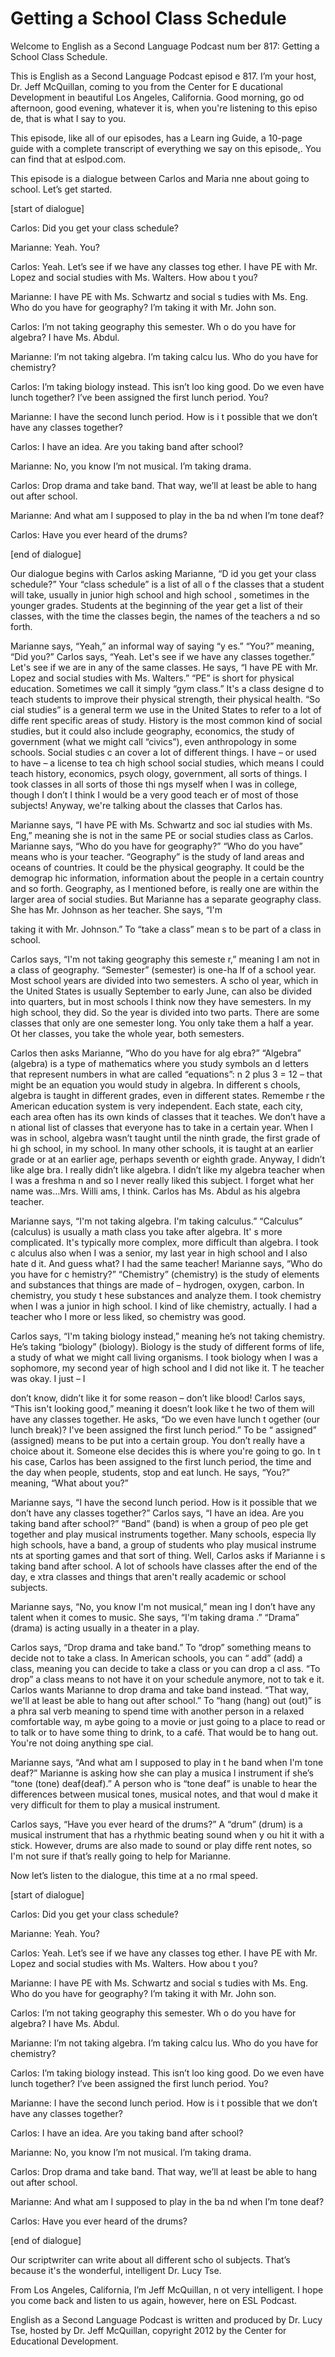 # Getting a School Class Schedule

Welcome to English as a Second Language Podcast num ber 817: Getting a School Class Schedule.

This is English as a Second Language Podcast episod e 817. I’m your host, Dr. Jeff McQuillan, coming to you from the Center for E ducational Development in beautiful Los Angeles, California. Good morning, go od afternoon, good evening, whatever it is, when you're listening to this episo de, that is what I say to you.

This episode, like all of our episodes, has a Learn ing Guide, a 10-page guide with a complete transcript of everything we say on this episode,. You can find that at eslpod.com.

This episode is a dialogue between Carlos and Maria nne about going to school. Let’s get started.

[start of dialogue]

Carlos:  Did you get your class schedule?

Marianne:  Yeah. You?

Carlos:  Yeah. Let’s see if we have any classes tog ether. I have PE with Mr. Lopez and social studies with Ms. Walters. How abou t you?

Marianne:  I have PE with Ms. Schwartz and social s tudies with Ms. Eng. Who do you have for geography? I’m taking it with Mr. John son.

Carlos:  I’m not taking geography this semester. Wh o do you have for algebra? I have Ms. Abdul.

Marianne:  I’m not taking algebra. I’m taking calcu lus. Who do you have for chemistry?

Carlos:  I’m taking biology instead. This isn’t loo king good. Do we even have lunch together? I’ve been assigned the first lunch period. You?

Marianne:  I have the second lunch period. How is i t possible that we don’t have any classes together?

Carlos:  I have an idea. Are you taking band after school?

 Marianne:  No, you know I’m not musical. I’m taking  drama.

Carlos:  Drop drama and take band. That way, we’ll at least be able to hang out after school.

Marianne:  And what am I supposed to play in the ba nd when I’m tone deaf?

Carlos:  Have you ever heard of the drums?

[end of dialogue]

Our dialogue begins with Carlos asking Marianne, “D id you get your class schedule?” Your “class schedule” is a list of all o f the classes that a student will take, usually in junior high school and high school , sometimes in the younger grades. Students at the beginning of the year get a  list of their classes, with the time the classes begin, the names of the teachers a nd so forth.

Marianne says, “Yeah,” an informal way of saying “y es.” “You?” meaning, “Did you?” Carlos says, “Yeah. Let's see if we have any classes together.” Let's see if we are in any of the same classes. He says, “I have  PE with Mr. Lopez and social studies with Ms. Walters.” “PE” is short for  physical education. Sometimes we call it simply “gym class.” It's a class designe d to teach students to improve their physical strength, their physical health. “So cial studies” is a general term we use in the United States to refer to a lot of diffe rent specific areas of study. History is the most common kind of social studies, but it could also include geography, economics, the study of government (what  we might call “civics”), even anthropology in some schools. Social studies c an cover a lot of different things. I have – or used to have – a license to tea ch high school social studies, which means I could teach history, economics, psych ology, government, all sorts of things. I took classes in all sorts of those thi ngs myself when I was in college, though I don’t I think I would be a very good teach er of most of those subjects! Anyway, we're talking about the classes that Carlos  has.

Marianne says, “I have PE with Ms. Schwartz and soc ial studies with Ms. Eng,” meaning she is not in the same PE or social studies  class as Carlos. Marianne says, “Who do you have for geography?” “Who do you have” means who is your teacher. “Geography” is the study of land areas and  oceans of countries. It could be the physical geography. It could be the demograp hic information, information about the people in a certain country and so forth.  Geography, as I mentioned before, is really one are within the larger area of  social studies. But Marianne has a separate geography class. She has Mr. Johnson as her teacher. She says, “I'm

taking it with Mr. Johnson.” To “take a class” mean s to be part of a class in school.

Carlos says, “I'm not taking geography this semeste r,” meaning I am not in a class of geography. “Semester” (semester) is one-ha lf of a school year. Most school years are divided into two semesters. A scho ol year, which in the United States is usually September to early June, can also  be divided into quarters, but in most schools I think now they have semesters. In  my high school, they did. So the year is divided into two parts. There are some classes that only are one semester long. You only take them a half a year. Ot her classes, you take the whole year, both semesters.

Carlos then asks Marianne, “Who do you have for alg ebra?” “Algebra” (algebra) is a type of mathematics where you study symbols an d letters that represent numbers in what are called “equations”: n 2 plus 3 = 12 – that might be an equation you would study in algebra. In different s chools, algebra is taught in different grades, even in different states. Remembe r the American education system is very independent. Each state, each city, each area often has its own kinds of classes that it teaches. We don’t have a n ational list of classes that everyone has to take in a certain year. When I was in school, algebra wasn’t taught until the ninth grade, the first grade of hi gh school, in my school. In many other schools, it is taught at an earlier grade or at an earlier age, perhaps seventh or eighth grade. Anyway, I didn’t like alge bra. I really  didn’t like algebra. I didn’t like my algebra teacher when I was a freshma n and so I never really liked this subject. I forget what her name was…Mrs. Willi ams, I think. Carlos has Ms. Abdul as his algebra teacher.

Marianne says, “I'm not taking algebra. I'm taking calculus.” “Calculus” (calculus) is usually a math class you take after algebra. It' s more complicated. It's typically more complex, more difficult than algebra. I took c alculus also when I was a senior, my last year in high school and I also hate d it. And guess what? I had the same teacher! Marianne says, “Who do you have for c hemistry?” “Chemistry” (chemistry) is the study of elements and substances  that things are made of – hydrogen, oxygen, carbon. In chemistry, you study t hese substances and analyze them. I took chemistry when I was a junior in high school. I kind of like chemistry, actually. I had a teacher who I more or less liked, so chemistry was good.

Carlos says, “I'm taking biology instead,” meaning he’s not taking chemistry. He’s taking “biology” (biology). Biology is the study of  different forms of life, a study of what we might call living organisms. I took biology  when I was a sophomore, my second year of high school and I did not like it. T he teacher was okay. I just – I

don’t know, didn’t like it for some reason – don’t like blood! Carlos says, “This isn't looking good,” meaning it doesn’t look like t he two of them will have any classes together. He asks, “Do we even have lunch t ogether (our lunch break)? I've been assigned the first lunch period.” To be “ assigned” (assigned) means to be put into a certain group. You don’t really have a choice about it. Someone else decides this is where you're going to go. In t his case, Carlos has been assigned to the first lunch period, the time and the day when people, students, stop and eat lunch. He says, “You?” meaning, “What about you?”

Marianne says, “I have the second lunch period. How  is it possible that we don’t have any classes together?” Carlos says, “I have an  idea. Are you taking band after school?” “Band” (band) is when a group of peo ple get together and play musical instruments together. Many schools, especia lly high schools, have a band, a group of students who play musical instrume nts at sporting games and that sort of thing. Well, Carlos asks if Marianne i s taking band after school. A lot of schools have classes after the end of the day, e xtra classes and things that aren't really academic or school subjects.

Marianne says, “No, you know I'm not musical,” mean ing I don’t have any talent when it comes to music. She says, “I'm taking drama .” “Drama” (drama) is acting usually in a theater in a play.

Carlos says, “Drop drama and take band.” To “drop” something means to decide not to take a class. In American schools, you can “ add” (add) a class, meaning you can decide to take a class or you can drop a cl ass. “To drop” a class means to not have it on your schedule anymore, not to tak e it. Carlos wants Marianne to drop drama and take band instead. “That way, we'll at least be able to hang out after school.” To “hang (hang) out (out)” is a phra sal verb meaning to spend time with another person in a relaxed comfortable way, m aybe going to a movie or just going to a place to read or to talk or to have some thing to drink, to a café. That would be to hang out. You're not doing anything spe cial.

Marianne says, “And what am I supposed to play in t he band when I'm tone deaf?” Marianne is asking how she can play a musica l instrument if she’s “tone (tone) deaf(deaf).” A person who is “tone deaf” is unable to hear the differences between musical tones, musical notes, and that woul d make it very difficult for them to play a musical instrument.

Carlos says, “Have you ever heard of the drums?” A “drum” (drum) is a musical instrument that has a rhythmic beating sound when y ou hit it with a stick. However, drums are also made to sound or play diffe rent notes, so I'm not sure if that’s really going to help for Marianne.

 Now let’s listen to the dialogue, this time at a no rmal speed.

[start of dialogue]

Carlos:  Did you get your class schedule?

Marianne:  Yeah. You?

Carlos:  Yeah. Let’s see if we have any classes tog ether. I have PE with Mr. Lopez and social studies with Ms. Walters. How abou t you?

Marianne:  I have PE with Ms. Schwartz and social s tudies with Ms. Eng. Who do you have for geography? I’m taking it with Mr. John son.

Carlos:  I’m not taking geography this semester. Wh o do you have for algebra? I have Ms. Abdul.

Marianne:  I’m not taking algebra. I’m taking calcu lus. Who do you have for chemistry?

Carlos:  I’m taking biology instead. This isn’t loo king good. Do we even have lunch together? I’ve been assigned the first lunch period. You?

Marianne:  I have the second lunch period. How is i t possible that we don’t have any classes together?

Carlos:  I have an idea. Are you taking band after school?

Marianne:  No, you know I’m not musical. I’m taking  drama.

Carlos:  Drop drama and take band. That way, we’ll at least be able to hang out after school.

Marianne:  And what am I supposed to play in the ba nd when I’m tone deaf?

Carlos:  Have you ever heard of the drums?

[end of dialogue]

Our scriptwriter can write about all different scho ol subjects. That’s because it's the wonderful, intelligent Dr. Lucy Tse.

 From Los Angeles, California, I’m Jeff McQuillan, n ot very intelligent. I hope you come back and listen to us again, however, here on ESL Podcast.

English as a Second Language Podcast is written and  produced by Dr. Lucy Tse, hosted by Dr. Jeff McQuillan, copyright 2012 by the  Center for Educational Development.

